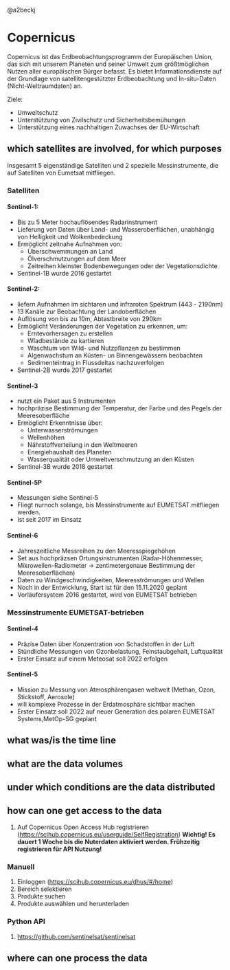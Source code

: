 @a2beckj
# Copernicus

Copernicus ist das Erdbeobachtungsprogramm der Europäischen Union, das sich mit unserem Planeten und seiner Umwelt zum größtmöglichen Nutzen aller europäischen Bürger befasst. Es bietet Informationsdienste auf der Grundlage von satellitengestützter Erdbeobachtung und In-situ-Daten (Nicht-Weltraumdaten) an.

Ziele:
* Umweltschutz
* Unterstützung von Zivilschutz und Sicherheitsbemühungen
* Unterstützung eines nachhaltigen Zuwachses der EU-Wirtschaft

## which satellites are involved, for which purposes

Insgesamt 5 eigenständige Satelliten und 2 spezielle Messinstrumente, die auf Satelliten von Eumetsat mitfliegen.

### Satelliten
#### Sentinel-1:
* Bis zu 5 Meter hochauflösendes Radarinstrument
* Lieferung von Daten über Land- und Wasseroberflächen, unabhängig von Helligkeit und Wolkenbedeckung
* Ermöglicht zeitnahe Aufnahmen von: 
  - Überschwemmungen an Land
  - Ölverschmutzungen auf dem Meer
  - Zeitreihen kleinster Bodenbewegungen oder der Vegetationsdichte
* Sentinel-1B wurde 2016 gestartet
  
#### Sentinel-2:
* liefern Aufnahmen im sichtaren und infraroten Spektrum (443 - 2190nm)
* 13 Kanäle zur Beobachtung der Landoberflächen
* Auflösung von bis zu 10m, Abtastbreite von 290km
* Ermöglicht Veränderungen der Vegetation zu erkennen, um:
  - Erntevorhersagen zu erstellen
  - Wladbestände zu kartieren 
  - Waschtum von Wild- und Nutzpflanzen zu bestimmen
  - Algenwachstum an Küsten- un Binnengewässern beobachten
  - Sedimenteintrag in Flussdeltas nachzuverfolgen
* Sentinel-2B wurde 2017 gestartet

#### Sentinel-3
* nutzt ein Paket aus 5 Instrumenten
* hochpräzise Bestimmung der Temperatur, der Farbe und des Pegels der Meeresoberfläche
* Ermöglicht Erkenntnisse über:
  - Unterwasserströmungen
  - Wellenhöhen
  - Nährstoffverteilung in den Weltmeeren
  - Energiehaushalt des Planeten
  - Wasserqualität oder Umweltverschmutzung an den Küsten
* Sentinel-3B wurde 2018 gestartet

#### Sentinel-5P
* Messungen siehe Sentinel-5
* Fliegt nurnoch solange, bis Messinstrumente auf EUMETSAT mitfliegen werden.
* Ist seit 2017 im Einsatz



#### Sentinel-6
* Jahreszeitliche Messreihen zu den Meeresspiegehöhen
* Set aus hochpräzsen Ortungsinstrumenten (Radar-Höhenmesser, Mikrowellen-Radiometer -> zentimetergenaue Bestimmung der Meeresoberflächen)
* Daten zu Windgeschwindigkeiten, Meeresströmungen und Wellen
* Noch in der Entwicklung, Start ist für den 15.11.2020 geplant
* Vorläufersystem 2016 gestartet, wird von EUMETSAT betrieben


### Messinstrumente EUMETSAT-betrieben

#### Sentinel-4
* Präzise Daten über Konzentration von Schadstoffen in der Luft
* Stündliche Messungen von Ozonbelastung, Feinstaubgehalt, Luftqualität
* Erster Einsatz auf einem Meteosat soll 2022 erfolgen

#### Sentinel-5
* Mission zu Messung von Atmosphärengasen weltweit (Methan, Ozon, Stickstoff, Aerosole)
* will komplexe Prozesse in der Erdatmosphäre sichtbar machen
* Erster Einsatz soll 2022 auf neuer Generation des polaren EUMETSAT Systems,MetOp-SG geplant


## what was/is the time line

## what are the data volumes

## under which conditions are the data distributed

## how can one get access to the data
1. Auf Copernicus Open Access Hub registrieren (https://scihub.copernicus.eu/userguide/SelfRegistration)
**Wichtig! Es dauert 1 Woche bis die Nuterdaten aktiviert werden. Frühzeitig registrieren für API Nutzung!**

### Manuell
1. Einloggen (https://scihub.copernicus.eu/dhus/#/home)
2. Bereich selektieren
3. Produkte suchen
4. Produkte auswählen und herunterladen

### Python API
1. https://github.com/sentinelsat/sentinelsat



## where can one process the data
